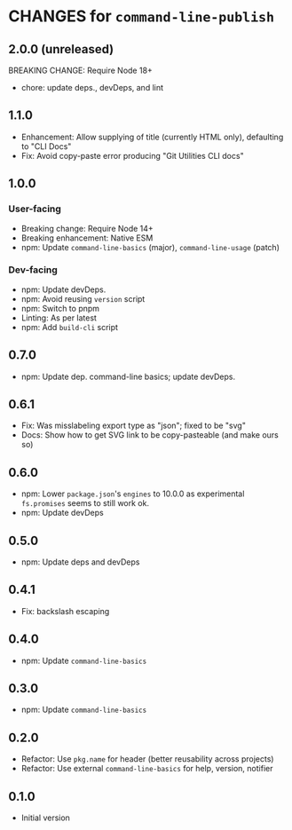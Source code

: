# CHANGES for `command-line-publish`

## 2.0.0 (unreleased)

BREAKING CHANGE:
Require Node 18+

- chore: update deps., devDeps, and lint

## 1.1.0

- Enhancement: Allow supplying of title (currently HTML only), defaulting to
    "CLI Docs"
- Fix: Avoid copy-paste error producing "Git Utilities CLI docs"

## 1.0.0

### User-facing

- Breaking change: Require Node 14+
- Breaking enhancement: Native ESM
- npm: Update `command-line-basics` (major), `command-line-usage` (patch)

### Dev-facing

- npm: Update devDeps.
- npm: Avoid reusing `version` script
- npm: Switch to pnpm
- Linting: As per latest
- npm: Add `build-cli` script

## 0.7.0

- npm: Update dep. command-line basics; update devDeps.

## 0.6.1

- Fix: Was misslabeling export type as "json"; fixed to be "svg"
- Docs: Show how to get SVG link to be copy-pasteable (and make ours so)

## 0.6.0

- npm: Lower `package.json`'s `engines` to 10.0.0 as experimental
  `fs.promises` seems to still work ok.
- npm: Update devDeps

## 0.5.0

- npm: Update deps and devDeps

## 0.4.1

- Fix: backslash escaping

## 0.4.0

- npm: Update `command-line-basics`

## 0.3.0

- npm: Update `command-line-basics`

## 0.2.0

- Refactor: Use `pkg.name` for header (better reusability across projects)
- Refactor: Use external `command-line-basics` for help, version, notifier

## 0.1.0

- Initial version
